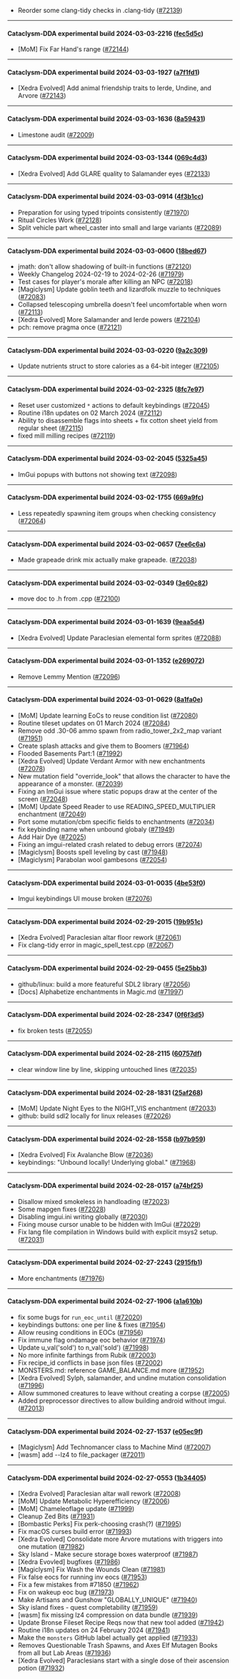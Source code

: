 * Reorder some clang-tidy checks in .clang-tidy ([#72139](https://github.com/CleverRaven/Cataclysm-DDA/pull/72139))

---

#### Cataclysm-DDA experimental build 2024-03-03-2216 ([fec5d5c](https://github.com/CleverRaven/Cataclysm-DDA/releases/tag/cdda-experimental-2024-03-03-2216))

* [MoM] Fix Far Hand's range ([#72144](https://github.com/CleverRaven/Cataclysm-DDA/pull/72144))

---

#### Cataclysm-DDA experimental build 2024-03-03-1927 ([a7f1fd1](https://github.com/CleverRaven/Cataclysm-DDA/releases/tag/cdda-experimental-2024-03-03-1927))

* [Xedra Evolved] Add animal friendship traits to Ierde, Undine, and Arvore ([#72143](https://github.com/CleverRaven/Cataclysm-DDA/pull/72143))

---

#### Cataclysm-DDA experimental build 2024-03-03-1636 ([8a59431](https://github.com/CleverRaven/Cataclysm-DDA/releases/tag/cdda-experimental-2024-03-03-1636))

* Limestone audit ([#72009](https://github.com/CleverRaven/Cataclysm-DDA/pull/72009))

---

#### Cataclysm-DDA experimental build 2024-03-03-1344 ([069c4d3](https://github.com/CleverRaven/Cataclysm-DDA/releases/tag/cdda-experimental-2024-03-03-1344))

* [Xedra Evolved] Add GLARE quality to Salamander eyes ([#72133](https://github.com/CleverRaven/Cataclysm-DDA/pull/72133))

---

#### Cataclysm-DDA experimental build 2024-03-03-0914 ([4f3b1cc](https://github.com/CleverRaven/Cataclysm-DDA/releases/tag/cdda-experimental-2024-03-03-0914))

* Preparation for using typed tripoints consistently ([#71970](https://github.com/CleverRaven/Cataclysm-DDA/pull/71970))
* Ritual Circles Work ([#72128](https://github.com/CleverRaven/Cataclysm-DDA/pull/72128))
* Split vehicle part wheel_caster into small and large variants ([#72089](https://github.com/CleverRaven/Cataclysm-DDA/pull/72089))

---

#### Cataclysm-DDA experimental build 2024-03-03-0600 ([18bed67](https://github.com/CleverRaven/Cataclysm-DDA/releases/tag/cdda-experimental-2024-03-03-0600))

* jmath: don't allow shadowing of built-in functions ([#72120](https://github.com/CleverRaven/Cataclysm-DDA/pull/72120))
* Weekly Changelog 2024-02-19 to 2024-02-26 ([#71979](https://github.com/CleverRaven/Cataclysm-DDA/pull/71979))
* Test cases for player's morale after killing an NPC ([#72018](https://github.com/CleverRaven/Cataclysm-DDA/pull/72018))
* [Magiclysm] Update goblin teeth and lizardfolk muzzle to techniques ([#72083](https://github.com/CleverRaven/Cataclysm-DDA/pull/72083))
* Collapsed telescoping umbrella doesn't feel uncomfortable when worn ([#72113](https://github.com/CleverRaven/Cataclysm-DDA/pull/72113))
* [Xedra Evolved] More Salamander and Ierde powers ([#72104](https://github.com/CleverRaven/Cataclysm-DDA/pull/72104))
* pch: remove pragma once ([#72121](https://github.com/CleverRaven/Cataclysm-DDA/pull/72121))

---

#### Cataclysm-DDA experimental build 2024-03-03-0220 ([9a2c309](https://github.com/CleverRaven/Cataclysm-DDA/releases/tag/cdda-experimental-2024-03-03-0220))

* Update nutrients struct to store calories as a 64-bit integer ([#72105](https://github.com/CleverRaven/Cataclysm-DDA/pull/72105))

---

#### Cataclysm-DDA experimental build 2024-03-02-2325 ([8fc7e97](https://github.com/CleverRaven/Cataclysm-DDA/releases/tag/cdda-experimental-2024-03-02-2325))

* Reset user customized `*` actions to default keybindings ([#72045](https://github.com/CleverRaven/Cataclysm-DDA/pull/72045))
* Routine i18n updates on 02 March 2024 ([#72112](https://github.com/CleverRaven/Cataclysm-DDA/pull/72112))
* Ability to disassemble flags into sheets + fix cotton sheet yield from regular sheet ([#72115](https://github.com/CleverRaven/Cataclysm-DDA/pull/72115))
* fixed mill milling recipes ([#72119](https://github.com/CleverRaven/Cataclysm-DDA/pull/72119))

---

#### Cataclysm-DDA experimental build 2024-03-02-2045 ([5325a45](https://github.com/CleverRaven/Cataclysm-DDA/releases/tag/cdda-experimental-2024-03-02-2045))

* ImGui popups with buttons not showing text ([#72098](https://github.com/CleverRaven/Cataclysm-DDA/pull/72098))

---

#### Cataclysm-DDA experimental build 2024-03-02-1755 ([669a9fc](https://github.com/CleverRaven/Cataclysm-DDA/releases/tag/cdda-experimental-2024-03-02-1755))

* Less repeatedly spawning item groups when checking consistency ([#72064](https://github.com/CleverRaven/Cataclysm-DDA/pull/72064))

---

#### Cataclysm-DDA experimental build 2024-03-02-0657 ([7ee6c6a](https://github.com/CleverRaven/Cataclysm-DDA/releases/tag/cdda-experimental-2024-03-02-0657))

* Made grapeade drink mix actually make grapeade. ([#72038](https://github.com/CleverRaven/Cataclysm-DDA/pull/72038))

---

#### Cataclysm-DDA experimental build 2024-03-02-0349 ([3e60c82](https://github.com/CleverRaven/Cataclysm-DDA/releases/tag/cdda-experimental-2024-03-02-0349))

* move doc to .h from .cpp ([#72100](https://github.com/CleverRaven/Cataclysm-DDA/pull/72100))

---

#### Cataclysm-DDA experimental build 2024-03-01-1639 ([9eaa5d4](https://github.com/CleverRaven/Cataclysm-DDA/releases/tag/cdda-experimental-2024-03-01-1639))

* [Xedra Evolved] Update Paraclesian elemental form sprites ([#72088](https://github.com/CleverRaven/Cataclysm-DDA/pull/72088))

---

#### Cataclysm-DDA experimental build 2024-03-01-1352 ([e269072](https://github.com/CleverRaven/Cataclysm-DDA/releases/tag/cdda-experimental-2024-03-01-1352))

* Remove Lemmy Mention ([#72096](https://github.com/CleverRaven/Cataclysm-DDA/pull/72096))

---

#### Cataclysm-DDA experimental build 2024-03-01-0629 ([8a1fa0e](https://github.com/CleverRaven/Cataclysm-DDA/releases/tag/cdda-experimental-2024-03-01-0629))

* [MoM] Update learning EoCs to reuse condition list ([#72080](https://github.com/CleverRaven/Cataclysm-DDA/pull/72080))
* Routine tileset updates on 01 March 2024 ([#72084](https://github.com/CleverRaven/Cataclysm-DDA/pull/72084))
* Remove odd .30-06 ammo spawn from radio_tower_2x2_map variant ([#71951](https://github.com/CleverRaven/Cataclysm-DDA/pull/71951))
* Create splash attacks and give them to Boomers ([#71964](https://github.com/CleverRaven/Cataclysm-DDA/pull/71964))
* Flooded Basements Part:1 ([#71992](https://github.com/CleverRaven/Cataclysm-DDA/pull/71992))
* [Xedra Evolved] Update Verdant Armor with new enchantments ([#72078](https://github.com/CleverRaven/Cataclysm-DDA/pull/72078))
* New mutation field "override_look" that allows the character to have the appearance of a monster. ([#72039](https://github.com/CleverRaven/Cataclysm-DDA/pull/72039))
* Fixing an ImGui issue where static popups draw at the center of the screen ([#72048](https://github.com/CleverRaven/Cataclysm-DDA/pull/72048))
* [MoM] Update Speed Reader to use READING_SPEED_MULTIPLIER enchantment ([#72049](https://github.com/CleverRaven/Cataclysm-DDA/pull/72049))
* Port some mutation/cbm specific fields to enchantments ([#72034](https://github.com/CleverRaven/Cataclysm-DDA/pull/72034))
* fix keybinding name when unbound globaly ([#71949](https://github.com/CleverRaven/Cataclysm-DDA/pull/71949))
* Add Hair Dye ([#72025](https://github.com/CleverRaven/Cataclysm-DDA/pull/72025))
* Fixing an imgui-related crash related to debug errors ([#72074](https://github.com/CleverRaven/Cataclysm-DDA/pull/72074))
* [Magiclysm] Boosts spell leveling by cast ([#71948](https://github.com/CleverRaven/Cataclysm-DDA/pull/71948))
* [Magiclysm] Parabolan wool gambesons ([#72054](https://github.com/CleverRaven/Cataclysm-DDA/pull/72054))

---

#### Cataclysm-DDA experimental build 2024-03-01-0035 ([4be53f0](https://github.com/CleverRaven/Cataclysm-DDA/releases/tag/cdda-experimental-2024-03-01-0035))

* Imgui keybindings UI mouse broken ([#72076](https://github.com/CleverRaven/Cataclysm-DDA/pull/72076))

---

#### Cataclysm-DDA experimental build 2024-02-29-2015 ([19b951c](https://github.com/CleverRaven/Cataclysm-DDA/releases/tag/cdda-experimental-2024-02-29-2015))

* [Xedra Evolved] Paraclesian altar floor rework  ([#72061](https://github.com/CleverRaven/Cataclysm-DDA/pull/72061))
* Fix clang-tidy error in magic_spell_test.cpp ([#72067](https://github.com/CleverRaven/Cataclysm-DDA/pull/72067))

---

#### Cataclysm-DDA experimental build 2024-02-29-0455 ([5e25bb3](https://github.com/CleverRaven/Cataclysm-DDA/releases/tag/cdda-experimental-2024-02-29-0455))

* github/linux: build a more featureful SDL2 library ([#72056](https://github.com/CleverRaven/Cataclysm-DDA/pull/72056))
* [Docs] Alphabetize enchantments in Magic.md ([#71997](https://github.com/CleverRaven/Cataclysm-DDA/pull/71997))

---

#### Cataclysm-DDA experimental build 2024-02-28-2347 ([0f6f3d5](https://github.com/CleverRaven/Cataclysm-DDA/releases/tag/cdda-experimental-2024-02-28-2347))

* fix broken tests ([#72055](https://github.com/CleverRaven/Cataclysm-DDA/pull/72055))

---

#### Cataclysm-DDA experimental build 2024-02-28-2115 ([60757df](https://github.com/CleverRaven/Cataclysm-DDA/releases/tag/cdda-experimental-2024-02-28-2115))

* clear window line by line, skipping untouched lines ([#72035](https://github.com/CleverRaven/Cataclysm-DDA/pull/72035))

---

#### Cataclysm-DDA experimental build 2024-02-28-1831 ([25af268](https://github.com/CleverRaven/Cataclysm-DDA/releases/tag/cdda-experimental-2024-02-28-1831))

* [MoM] Update Night Eyes to the NIGHT_VIS enchantment ([#72033](https://github.com/CleverRaven/Cataclysm-DDA/pull/72033))
* github: build sdl2 locally for linux releases ([#72026](https://github.com/CleverRaven/Cataclysm-DDA/pull/72026))

---

#### Cataclysm-DDA experimental build 2024-02-28-1558 ([b97b959](https://github.com/CleverRaven/Cataclysm-DDA/releases/tag/cdda-experimental-2024-02-28-1558))

* [Xedra Evolved] Fix Avalanche Blow ([#72036](https://github.com/CleverRaven/Cataclysm-DDA/pull/72036))
* keybindings: "Unbound locally!  Underlying global." ([#71968](https://github.com/CleverRaven/Cataclysm-DDA/pull/71968))

---

#### Cataclysm-DDA experimental build 2024-02-28-0157 ([a74bf25](https://github.com/CleverRaven/Cataclysm-DDA/releases/tag/cdda-experimental-2024-02-28-0157))

* Disallow mixed smokeless in handloading ([#72023](https://github.com/CleverRaven/Cataclysm-DDA/pull/72023))
* Some mapgen fixes ([#72028](https://github.com/CleverRaven/Cataclysm-DDA/pull/72028))
* Disabling imgui.ini writing globally ([#72030](https://github.com/CleverRaven/Cataclysm-DDA/pull/72030))
* Fixing mouse cursor unable to be hidden with ImGui ([#72029](https://github.com/CleverRaven/Cataclysm-DDA/pull/72029))
* Fix lang file compilation in Windows build with explicit msys2 setup. ([#72031](https://github.com/CleverRaven/Cataclysm-DDA/pull/72031))

---

#### Cataclysm-DDA experimental build 2024-02-27-2243 ([2915fb1](https://github.com/CleverRaven/Cataclysm-DDA/releases/tag/cdda-experimental-2024-02-27-2243))

* More enchantments ([#71976](https://github.com/CleverRaven/Cataclysm-DDA/pull/71976))

---

#### Cataclysm-DDA experimental build 2024-02-27-1906 ([a1a610b](https://github.com/CleverRaven/Cataclysm-DDA/releases/tag/cdda-experimental-2024-02-27-1906))

* fix some bugs for `run_eoc_until` ([#72020](https://github.com/CleverRaven/Cataclysm-DDA/pull/72020))
* keybindings buttons: one per line & fixes ([#71954](https://github.com/CleverRaven/Cataclysm-DDA/pull/71954))
* Allow reusing conditions in EOCs ([#71956](https://github.com/CleverRaven/Cataclysm-DDA/pull/71956))
* Fix immune flag ondamage eoc behavior ([#71974](https://github.com/CleverRaven/Cataclysm-DDA/pull/71974))
* Update u_val('sold') to n_val('sold') ([#71998](https://github.com/CleverRaven/Cataclysm-DDA/pull/71998))
* No more infinite farthings from Rubik ([#72003](https://github.com/CleverRaven/Cataclysm-DDA/pull/72003))
* Fix recipe_id conflicts in base json files ([#72002](https://github.com/CleverRaven/Cataclysm-DDA/pull/72002))
* MONSTERS.md: reference GAME_BALANCE.md more ([#71952](https://github.com/CleverRaven/Cataclysm-DDA/pull/71952))
* [Xedra Evolved] Sylph, salamander, and undine mutation consolidation ([#71996](https://github.com/CleverRaven/Cataclysm-DDA/pull/71996))
* Allow summoned creatures to leave without creating a corpse ([#72005](https://github.com/CleverRaven/Cataclysm-DDA/pull/72005))
* Added preprocessor directives to allow building android without imgui. ([#72013](https://github.com/CleverRaven/Cataclysm-DDA/pull/72013))

---

#### Cataclysm-DDA experimental build 2024-02-27-1537 ([e05ec9f](https://github.com/CleverRaven/Cataclysm-DDA/releases/tag/cdda-experimental-2024-02-27-1537))

* [Magiclysm] Add Technomancer class to Machine Mind ([#72007](https://github.com/CleverRaven/Cataclysm-DDA/pull/72007))
* [wasm] add --lz4 to file_packager ([#72011](https://github.com/CleverRaven/Cataclysm-DDA/pull/72011))

---

#### Cataclysm-DDA experimental build 2024-02-27-0553 ([1b34405](https://github.com/CleverRaven/Cataclysm-DDA/releases/tag/cdda-experimental-2024-02-27-0553))

* [Xedra Evolved] Paraclesian altar wall rework ([#72008](https://github.com/CleverRaven/Cataclysm-DDA/pull/72008))
* [MoM] Update Metabolic Hyperefficiency ([#72006](https://github.com/CleverRaven/Cataclysm-DDA/pull/72006))
* [MoM] Chameleoflage update ([#71999](https://github.com/CleverRaven/Cataclysm-DDA/pull/71999))
* Cleanup Zed Bits ([#71931](https://github.com/CleverRaven/Cataclysm-DDA/pull/71931))
* [Bombastic Perks] Fix perk-choosing crash(?) ([#71995](https://github.com/CleverRaven/Cataclysm-DDA/pull/71995))
* Fix macOS curses build error ([#71993](https://github.com/CleverRaven/Cataclysm-DDA/pull/71993))
* [Xedra Evolved] Consolidate more Arvore mutations with triggers into one mutation ([#71982](https://github.com/CleverRaven/Cataclysm-DDA/pull/71982))
* Sky Island - Make secure storage boxes waterproof ([#71987](https://github.com/CleverRaven/Cataclysm-DDA/pull/71987))
* [Xedra Evovled] bugfixes ([#71986](https://github.com/CleverRaven/Cataclysm-DDA/pull/71986))
* [Magiclysm] Fix Wash the Wounds Clean ([#71981](https://github.com/CleverRaven/Cataclysm-DDA/pull/71981))
* Fix false eocs for running inv eocs ([#71953](https://github.com/CleverRaven/Cataclysm-DDA/pull/71953))
* Fix a few mistakes from #71850 ([#71962](https://github.com/CleverRaven/Cataclysm-DDA/pull/71962))
* Fix on wakeup eoc bug ([#71973](https://github.com/CleverRaven/Cataclysm-DDA/pull/71973))
* Make Artisans and Gunshow "GLOBALLY_UNIQUE" ([#71940](https://github.com/CleverRaven/Cataclysm-DDA/pull/71940))
* Sky island fixes - quest completability ([#71959](https://github.com/CleverRaven/Cataclysm-DDA/pull/71959))
* [wasm] fix missing lz4 compression on data bundle ([#71939](https://github.com/CleverRaven/Cataclysm-DDA/pull/71939))
* Update Bronse Fileset Recipe Reqs now that new tool added ([#71942](https://github.com/CleverRaven/Cataclysm-DDA/pull/71942))
* Routine i18n updates on 24 February 2024 ([#71941](https://github.com/CleverRaven/Cataclysm-DDA/pull/71941))
* Make the ``monsters`` GitHub label actually get applied ([#71933](https://github.com/CleverRaven/Cataclysm-DDA/pull/71933))
* Removes Questionable Trash Spawns, and Axes Elf Mutagen Books from all but Lab Areas ([#71936](https://github.com/CleverRaven/Cataclysm-DDA/pull/71936))
* [Xedra Evolved] Paraclesians start with a single dose of their ascension potion ([#71932](https://github.com/CleverRaven/Cataclysm-DDA/pull/71932))
